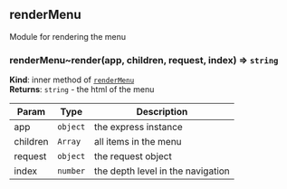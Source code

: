 <a name="module_renderMenu"></a>

## renderMenu
Module for rendering the menu

<a name="module_renderMenu..render"></a>

### renderMenu~render(app, children, request, index) ⇒ <code>string</code>
**Kind**: inner method of [<code>renderMenu</code>](#module_renderMenu)  
**Returns**: <code>string</code> - the html of the menu  

| Param | Type | Description |
| --- | --- | --- |
| app | <code>object</code> | the express instance |
| children | <code>Array</code> | all items in the menu |
| request | <code>object</code> | the request object |
| index | <code>number</code> | the depth level in the navigation |

